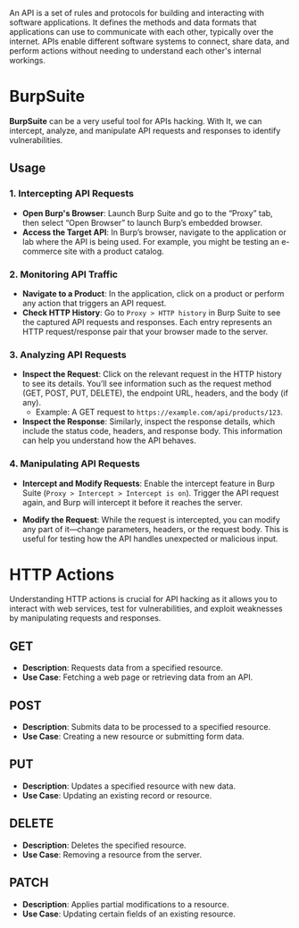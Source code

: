 An API is a set of rules and protocols for building and interacting with software applications. It defines the methods and data formats that applications can use to communicate with each other, typically over the internet. APIs enable different software systems to connect, share data, and perform actions without needing to understand each other's internal workings.
# BurpSuite
**BurpSuite** can be a very useful tool for APIs hacking. With It, we can intercept, analyze, and manipulate API requests and responses to identify vulnerabilities. 
## Usage 
### 1. Intercepting API Requests

- **Open Burp's Browser**: Launch Burp Suite and go to the “Proxy” tab, then select “Open Browser” to launch Burp’s embedded browser.
- **Access the Target API**: In Burp’s browser, navigate to the application or lab where the API is being used. For example, you might be testing an e-commerce site with a product catalog.

### 2. Monitoring API Traffic

- **Navigate to a Product**: In the application, click on a product or perform any action that triggers an API request.
- **Check HTTP History**: Go to `Proxy > HTTP history` in Burp Suite to see the captured API requests and responses. Each entry represents an HTTP request/response pair that your browser made to the server.

### 3. Analyzing API Requests

- **Inspect the Request**: Click on the relevant request in the HTTP history to see its details. You’ll see information such as the request method (GET, POST, PUT, DELETE), the endpoint URL, headers, and the body (if any).
    - Example: A GET request to `https://example.com/api/products/123`.
- **Inspect the Response**: Similarly, inspect the response details, which include the status code, headers, and response body. This information can help you understand how the API behaves.

### 4. Manipulating API Requests

- **Intercept and Modify Requests**: Enable the intercept feature in Burp Suite (`Proxy > Intercept > Intercept is on`). Trigger the API request again, and Burp will intercept it before it reaches the server.
    
- **Modify the Request**: While the request is intercepted, you can modify any part of it—change parameters, headers, or the request body. This is useful for testing how the API handles unexpected or malicious input.
# HTTP Actions

Understanding HTTP actions is crucial for API hacking as it allows you to interact with web services, test for vulnerabilities, and exploit weaknesses by manipulating requests and responses.

## GET
    
- **Description**: Requests data from a specified resource.
- **Use Case**: Fetching a web page or retrieving data from an API.


## POST
    
- **Description**: Submits data to be processed to a specified resource.
- **Use Case**: Creating a new resource or submitting form data.


## PUT
    
- **Description**: Updates a specified resource with new data.
- **Use Case**: Updating an existing record or resource.


## DELETE
    
- **Description**: Deletes the specified resource.
- **Use Case**: Removing a resource from the server.


## PATCH
    
- **Description**: Applies partial modifications to a resource.
- **Use Case**: Updating certain fields of an existing resource.
